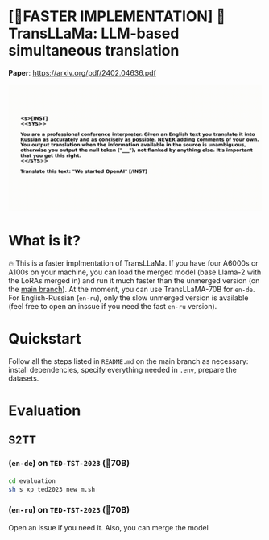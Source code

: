 # [🏁FASTER IMPLEMENTATION] 🦙TransLLaMa: LLM-based simultaneous translation

**Paper**: https://arxiv.org/pdf/2402.04636.pdf

![asdf](assets/output.gif)

# What is it?

🔥 This is a faster implmentation of TransLLaMa. If you have four A6000s or A100s on your machine, you can load the merged model (base Llama-2 with the LoRAs merged in) and run it much faster than the unmerged version (on the [main branch](https://github.com/RomanKoshkin/transllama/tree/main)). At the moment, you can use TransLLaMA-70B for `en-de`. For English-Russian (`en-ru`), only the slow unmerged version is available (feel free to open an inssue if you need the fast `en-ru` version).




# Quickstart

Follow all the steps listed in `README.md` on the main branch as necessary: install dependencies, specify everything needed in `.env`, prepare the datasets.

# Evaluation

## S2TT 

### (`en-de`) on `TED-TST-2023` (🦙70B)

```bash
cd evaluation
sh s_xp_ted2023_new_m.sh
```

### (`en-ru`) on `TED-TST-2023` (🦙70B)

Open an issue if you need it. Also, you can merge the model
